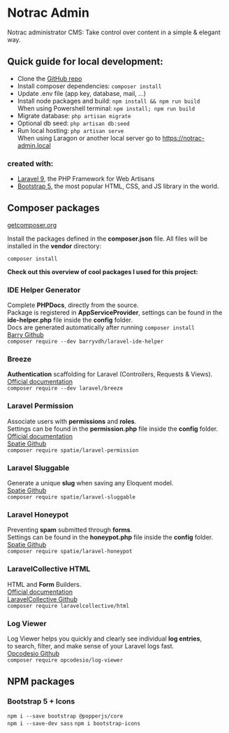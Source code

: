 # Notrac Admin

Notrac administrator CMS: Take control over content in a simple & elegant way.

## Quick guide for local development:
- Clone the [GitHub repo](https://github.com/dj-idfx/notrac-admin)   
- Install composer dependencies: `composer install`   
- Update .env file (app key, database, mail, ...)   
- Install node packages and build: `npm install && npm run build`     
  When using Powershell terminal: `npm install; npm run build`   
- Migrate database: `php artisan migrate`   
- Optional db seed: `php artisan db:seed`   
- Run local hosting: `php artisan serve`   
  When using Laragon or another local server go to https://notrac-admin.local  

### created with:
- [Laravel 9](https://laravel.com/), the PHP Framework for Web Artisans
- [Bootstrap 5](https://getbootstrap.com/), the most popular HTML, CSS, and JS library in the world.


## Composer packages

[getcomposer.org](https://getcomposer.org/)

Install the packages defined in the **composer.json** file.
All files will be installed in the **vendor** directory:

```
composer install 
```

**Check out this overview of cool packages I used for this project:**

### IDE Helper Generator

Complete **PHPDocs**, directly from the source.  
Package is registered in **AppServiceProvider**, settings can be found in the **ide-helper.php** file inside the **config** folder.    
Docs are generated automatically after running `composer install`   
[Barry Github](https://github.com/barryvdh/laravel-ide-helper)       
`composer require --dev barryvdh/laravel-ide-helper`  

### Breeze

**Authentication** scaffolding for Laravel (Controllers, Requests & Views).   
[Official documentation](https://laravel.com/docs/9.x/starter-kits#breeze-and-blade)    
`composer require --dev laravel/breeze`   

### Laravel Permission

Associate users with **permissions** and **roles**.   
Settings can be found in the **permission.php** file inside the **config** folder.  
[Official documentation](https://spatie.be/docs/laravel-permission/v5)    
[Spatie Github](https://github.com/spatie/laravel-permission)       
`composer require spatie/laravel-permission`   

### Laravel Sluggable

Generate a unique **slug** when saving any Eloquent model.    
[Spatie Github](https://github.com/spatie/laravel-sluggable)       
`composer require spatie/laravel-sluggable`   

### Laravel Honeypot

Preventing **spam** submitted through **forms**.    
Settings can be found in the **honeypot.php** file inside the **config** folder.   
[Spatie Github](https://github.com/spatie/laravel-honeypot)       
`composer require spatie/laravel-honeypot`

### LaravelCollective HTML

HTML and **Form** Builders.  
[Official documentation](https://laravelcollective.com/docs/6.x/html)    
[LaravelCollective Github](https://github.com/LaravelCollective/html)       
`composer require laravelcollective/html`

### Log Viewer

Log Viewer helps you quickly and clearly see individual **log entries**,   
to search, filter, and make sense of your Laravel logs fast.  
[Opcodesio Github](https://github.com/opcodesio/log-viewer)       
`composer require opcodesio/log-viewer`   


## NPM packages

### Bootstrap 5 + Icons
`npm i --save bootstrap @popperjs/core`   
`npm i --save-dev sass`
`npm i bootstrap-icons`
